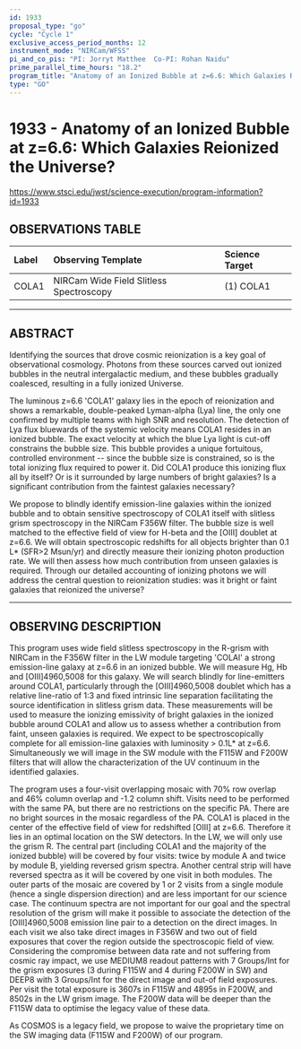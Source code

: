 ```yaml
---
id: 1933
proposal_type: "go"
cycle: "Cycle 1"
exclusive_access_period_months: 12
instrument_mode: "NIRCam/WFSS"
pi_and_co_pis: "PI: Jorryt Matthee  Co-PI: Rohan Naidu"
prime_parallel_time_hours: "18.2"
program_title: "Anatomy of an Ionized Bubble at z=6.6: Which Galaxies Reionized the Universe?"
type: "GO"
---
```

# 1933 - Anatomy of an Ionized Bubble at z=6.6: Which Galaxies Reionized the Universe?
https://www.stsci.edu/jwst/science-execution/program-information?id=1933
## OBSERVATIONS TABLE
| Label | Observing Template | Science Target |
| :---- | :----------------- | :------------- |
| COLA1 | NIRCam Wide Field Slitless Spectroscopy | (1) COLA1 |

---

## ABSTRACT

Identifying the sources that drove cosmic reionization is a key goal of observational cosmology. Photons from these sources carved out ionized bubbles in the neutral intergalactic medium, and these bubbles gradually coalesced, resulting in a fully ionized Universe.

The luminous z=6.6 'COLA1' galaxy lies in the epoch of reionization and shows a remarkable, double-peaked Lyman-alpha (Lya) line, the only one confirmed by multiple teams with high SNR and resolution. The detection of Lya flux bluewards of the systemic velocity means COLA1 resides in an ionized bubble. The exact velocity at which the blue Lya light is cut-off constrains the bubble size. This bubble provides a unique fortuitous, controlled environment -- since the bubble size is constrained, so is the total ionizing flux required to power it. Did COLA1 produce this ionizing flux all by itself? Or is it surrounded by large numbers of bright galaxies? Is a significant contribution from the faintest galaxies necessary?

We propose to blindly identify emission-line galaxies within the ionized bubble and to obtain sensitive spectroscopy of COLA1 itself with slitless grism spectroscopy in the NIRCam F356W filter. The bubble size is well matched to the effective field of view for H-beta and the [OIII] doublet at z=6.6. We will obtain spectroscopic redshifts for all objects brighter than 0.1 L* (SFR>2 Msun/yr) and directly measure their ionizing photon production rate. We will then assess how much contribution from unseen galaxies is required. Through our detailed accounting of ionizing photons we will address the central question to reionization studies: was it bright or faint galaxies that reionized the universe?

---

## OBSERVING DESCRIPTION

This program uses wide field slitless spectroscopy in the R-grism with NIRCam in the F356W filter in the LW module targeting 'COLAl' a strong emission-line galaxy at z=6.6 in an ionized bubble. We will measure Hg, Hb and [OIII]4960,5008 for this galaxy. We will search blindly for line-emitters around COLA1, particularly through the [OIII]4960,5008 doublet which has a relative line-ratio of 1:3 and fixed intrinsic line separation facilitating the source identification in slitless grism data. These measurements will be used to measure the ionizing emissivity of bright galaxies in the ionized bubble around COLA1 and allow us to assess whether a contribution from faint, unseen galaxies is required. We expect to be spectroscopically complete for all emission-line galaxies with luminosity > 0.1L* at z=6.6. Simultaneously we will image in the SW module with the F115W and F200W filters that will allow the characterization of the UV continuum in the identified galaxies.

The program uses a four-visit overlapping mosaic with 70% row overlap and 46% column overlap and -1.2 column shift. Visits need to be performed with the same PA, but there are no restrictions on the specific PA. There are no bright sources in the mosaic regardless of the PA. COLA1 is placed in the center of the effective field of view for redshifted [OIII] at z=6.6. Therefore it lies in an optimal location on the SW detectors. In the LW, we will only use the grism R. The central part (including COLA1 and the majority of the ionized bubble) will be covered by four visits: twice by module A and twice by module B, yielding reversed grism spectra. Another central strip will have reversed spectra as it will be covered by one visit in both modules. The outer parts of the mosaic are covered by 1 or 2 visits from a single module (hence a single dispersion direction) and are less important for our science case. The continuum spectra are not important for our goal and the spectral resolution of the grism will make it possible to associate the detection of the [OIII]4960,5008 emission line pair to a detection on the direct images. In each visit we also take direct images in F356W and two out of field exposures that cover the region outside the spectroscopic field of view. Considering the compromise between data rate and not suffering from cosmic ray impact, we use MEDIUM8 readout patterns with 7 Groups/Int for the grism exposures (3 during F115W and 4 during F200W in SW) and DEEP8 with 3 Groups/Int for the direct image and out-of field exposures. Per visit the total exposure is 3607s in F115W and 4895s in F200W, and 8502s in the LW grism image. The F200W data will be deeper than the F115W data to optimise the legacy value of these data.

As COSMOS is a legacy field, we propose to waive the proprietary time on the SW imaging data (F115W and F200W) of our program.